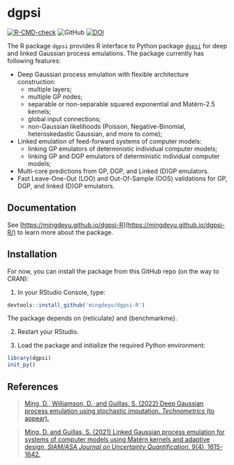 # dgpsi
<!-- badges: start -->
  [![R-CMD-check](https://github.com/mingdeyu/dgpsi_R/actions/workflows/R-CMD-check.yaml/badge.svg)](https://github.com/mingdeyu/dgpsi-R/actions/workflows/R-CMD-check.yaml)
  ![GitHub](https://img.shields.io/github/license/mingdeyu/DGP)
  [![DOI](https://img.shields.io/badge/DOI-10.1137%2F20M1323771-informational)](https://epubs.siam.org/doi/abs/10.1137/20M1323771)
<!-- badges: end -->
  
The R package `dgpsi` provides R interface to Python package [`dgpsi`](https://github.com/mingdeyu/DGP) for deep and linked Gaussian process emulations. The package currently has following features:

* Deep Gaussian process emulation with flexible architecture construction: 
    - multiple layers;
    - multiple GP nodes;
    - separable or non-separable squared exponential and Mat&eacute;rn-2.5 kernels;
    - global input connections;
    - non-Gaussian likelihoods (Poisson, Negative-Binomial, heteroskedastic Gaussian, and more to come);
* Linked emulation of feed-forward systems of computer models:
    - linking GP emulators of deterministic individual computer models;
    - linking GP and DGP emulators of deterministic individual computer models;
* Multi-core predictions from GP, DGP, and Linked (D)GP emulators.
* Fast Leave-One-Out (LOO) and Out-Of-Sample (OOS) validations for GP, DGP, and linked (D)GP emulators.

## Documentation
See [https://mingdeyu.github.io/dgpsi-R](https://mingdeyu.github.io/dgpsi-R/) to learn more about the package.

## Installation
For now, you can install the package from this GitHub repo (on the way to CRAN):

1. In your RStudio Console, type:
```r
devtools::install_github('mingdeyu/dgpsi-R')
```
The package depends on {reticulate} and {benchmarkme}.

2. Restart your RStudio.

3. Load the package and initialize the required Python environment:
```r
library(dgpsi)
init_py()
```

## References
> [Ming, D., Williamson, D., and Guillas, S. (2022) Deep Gaussian process emulation using stochastic imputation. <i>Technometrics</i> (to appear).](https://arxiv.org/abs/2107.01590)

> [Ming, D. and Guillas, S. (2021) Linked Gaussian process emulation for systems of computer models using Mat&eacute;rn kernels and adaptive design, <i>SIAM/ASA Journal on Uncertainty Quantification</i>. 9(4), 1615-1642.](https://epubs.siam.org/doi/abs/10.1137/20M1323771)
